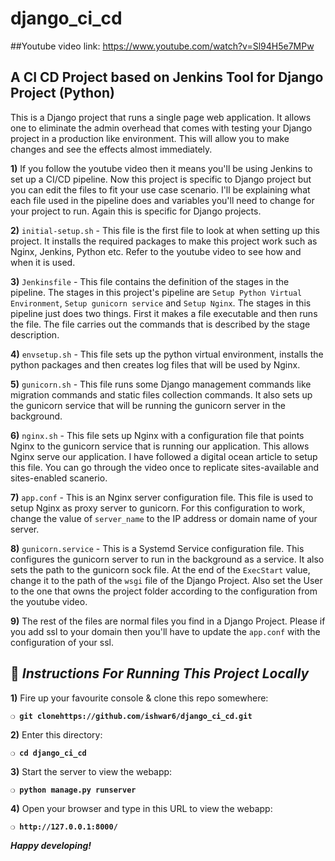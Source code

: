 # django_ci_cd

##Youtube video link: https://www.youtube.com/watch?v=Sl94H5e7MPw
## A CI CD Project based on Jenkins Tool for Django Project (Python)
This is a Django project that runs a single page web application. It allows one to eliminate the admin overhead that comes with testing your Django project in a production like environment. This will allow you to make changes and see the effects almost immediately.

**1)** If you follow the youtube video then it means you'll be using Jenkins to set up a CI/CD pipeline. Now this project is specific to Django project but you can edit the files to fit your use case scenario. I'll be explaining what each file used in the pipeline does and variables you'll need to change for your project to run. Again this is specific for Django projects. 

**2)** `initial-setup.sh` - This file is the first file to look at when setting up this project. It installs the required packages to make this project work such as Nginx, Jenkins, Python etc. Refer to the youtube video to see how and when it is used.

**3)** `Jenkinsfile` - This file contains the definition of the stages in the pipeline. The stages in this project's pipeline are `Setup Python Virtual Environment`, `Setup gunicorn service` and `Setup Nginx`. The stages in this pipeline just does two things. First it makes a file executable and then runs the file. The file carries out the commands that is described by the stage description.

**4)** `envsetup.sh` - This file sets up the python virtual environment, installs the python packages and then creates log files that will be used by Nginx. 

**5)** `gunicorn.sh` - This file runs some Django management commands like migration commands and static files collection commands. It also sets up the gunicorn service that will be running the gunicorn server in the background.

**6)** `nginx.sh` - This file sets up Nginx with a configuration file that points Nginx to the gunicorn service that is running our application. This allows Nginx serve our application. I have followed a digital ocean article to setup this file. You can go through the video once to replicate sites-available and sites-enabled scanerio. 

**7)** `app.conf` - This is an Nginx server configuration file. This file is used to setup Nginx as proxy server to gunicorn. For this configuration to work, change the value of `server_name` to the IP address or domain name of your server. 

**8)** `gunicorn.service` - This is a Systemd Service configuration file. This configures the gunicorn server to run in the background as a service. It also sets the path to the gunicorn sock file. At the end of the `ExecStart` value, change it to the path of the `wsgi` file of the Django Project. Also set the User to the one that owns the project folder according to the configuration from the youtube video. 

**9)** The rest of the files are normal files you find in a Django Project. Please if you add ssl to your domain then you'll have to update the `app.conf` with the configuration of your ssl.

## :page_with_curl:  _Instructions For Running This Project Locally_

**1)** Fire up your favourite console & clone this repo somewhere:

__`❍ git clonehttps://github.com/ishwar6/django_ci_cd.git`__

**2)** Enter this directory:

__`❍ cd django_ci_cd`__

**3)** Start the server to view the webapp:

__`❍ python manage.py runserver `__

**4)** Open your browser and type in this URL to view the webapp:

__`❍ http://127.0.0.1:8000/`__

__*Happy developing!*__

